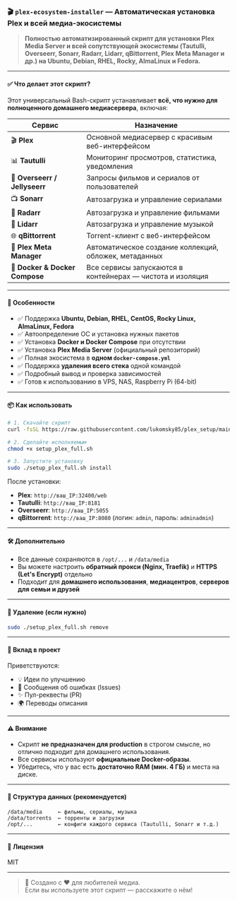### 🎬 `plex-ecosystem-installer` — Автоматическая установка Plex и всей медиа-экосистемы

> **Полностью автоматизированный скрипт для установки Plex Media Server и всей сопутствующей экосистемы (Tautulli, Overseerr, Sonarr, Radarr, Lidarr, qBittorrent, Plex Meta Manager и др.) на Ubuntu, Debian, RHEL, Rocky, AlmaLinux и Fedora.**

---

#### ✅ Что делает этот скрипт?

Этот универсальный Bash-скрипт устанавливает **всё, что нужно для полноценного домашнего медиасервера**, включая:

| Сервис | Назначение |
|-------|-----------|
| 🎬 **Plex** | Основной медиасервер с красивым веб-интерфейсом |
| 📊 **Tautulli** | Мониторинг просмотров, статистика, уведомления |
| 🔔 **Overseerr / Jellyseerr** | Запросы фильмов и сериалов от пользователей |
| 📺 **Sonarr** | Автозагрузка и управление сериалами |
| 🎥 **Radarr** | Автозагрузка и управление фильмами |
| 🎵 **Lidarr** | Автозагрузка и управление музыкой |
| 🌐 **qBittorrent** | Torrent-клиент с веб-интерфейсом |
| 🧩 **Plex Meta Manager** | Автоматическое создание коллекций, обложек, метаданных |
| 🐳 **Docker & Docker Compose** | Все сервисы запускаются в контейнерах — чистота и изоляция |

---

#### 🚀 Особенности

- ✅ Поддержка **Ubuntu, Debian, RHEL, CentOS, Rocky Linux, AlmaLinux, Fedora**
- ✅ Автоопределение ОС и установка нужных пакетов
- ✅ Установка **Docker и Docker Compose** при отсутствии
- ✅ Установка **Plex Media Server** (официальный репозиторий)
- ✅ Полная экосистема в **одном `docker-compose.yml`**
- ✅ Поддержка **удаления всего стека** одной командой
- ✅ Подробный вывод и проверка зависимостей
- ✅ Готов к использованию в VPS, NAS, Raspberry Pi (64-bit)

---

#### 📦 Как использовать

```bash
# 1. Скачайте скрипт
curl -fsSL https://raw.githubusercontent.com/lukomsky85/plex_setup/main/setup_plex_full.sh -o setup_plex_full.sh

# 2. Сделайте исполняемым
chmod +x setup_plex_full.sh

# 3. Запустите установку
sudo ./setup_plex_full.sh install
```

После установки:
- **Plex**: `http://ваш_IP:32400/web`
- **Tautulli**: `http://ваш_IP:8181`
- **Overseerr**: `http://ваш_IP:5055`
- **qBittorrent**: `http://ваш_IP:8080` (логин: `admin`, пароль: `adminadmin`)

---

#### 🛠️ Дополнительно

- Все данные сохраняются в `/opt/...` и `/data/media`
- Вы можете настроить **обратный прокси (Nginx, Traefik)** и **HTTPS (Let's Encrypt)** отдельно
- Подходит для **домашнего использования**, **медиацентров**, **серверов для семьи и друзей**

---

#### 🧹 Удаление (если нужно)

```bash
sudo ./setup_plex_full.sh remove
```

---

#### 🤝 Вклад в проект

Приветствуются:
- 💡 Идеи по улучшению
- 🐛 Сообщения об ошибках (Issues)
- ✨ Пул-реквесты (PR)
- 🌍 Переводы описания

---

#### ⚠️ Внимание

- Скрипт **не предназначен для production** в строгом смысле, но отлично подходит для домашнего использования.
- Все сервисы используют **официальные Docker-образы**.
- Убедитесь, что у вас есть **достаточно RAM (мин. 4 ГБ)** и места на диске.

---

#### 📁 Структура данных (рекомендуется)

```
/data/media     ← фильмы, сериалы, музыка
/data/torrents  ← торренты и загрузки
/opt/...        ← конфиги каждого сервиса (Tautulli, Sonarr и т.д.)
```

---

#### 📄 Лицензия

MIT

---

> 🔗 Создано с ❤️ для любителей медиа.  
> Если вы используете этот скрипт — расскажите о нём!
